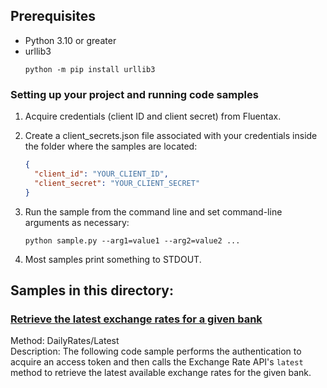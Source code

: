 ﻿## Prerequisites

- Python 3.10 or greater
- urllib3
  ```
  python -m pip install urllib3
  ```

### Setting up your project and running code samples

1.  Acquire credentials (client ID and client secret) from Fluentax.
2.  Create a client_secrets.json file associated with your credentials inside the folder where the samples are located:
    ```json
    {
      "client_id": "YOUR_CLIENT_ID",
      "client_secret": "YOUR_CLIENT_SECRET"
    }
    ```
3.  Run the sample from the command line and set command-line arguments as necessary:

    `python sample.py --arg1=value1 --arg2=value2 ...`

4.  Most samples print something to STDOUT.

## Samples in this directory:

### [Retrieve the latest exchange rates for a given bank](/python/retrieve_latest_exchange_rates.py)

Method: DailyRates/Latest<br>
Description: The following code sample performs the authentication to acquire an access token and then calls the Exchange Rate API's <code>latest</code> method to retrieve the latest available exchange rates for the given bank.
